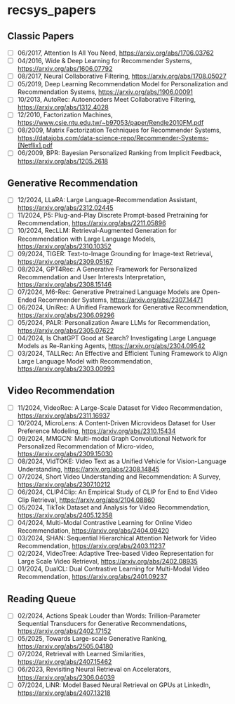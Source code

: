 # recsys_papers

## Classic Papers

- [ ] 06/2017, Attention Is All You Need, https://arxiv.org/abs/1706.03762
- [ ] 04/2016, Wide & Deep Learning for Recommender Systems, https://arxiv.org/abs/1606.07792
- [ ] 08/2017, Neural Collaborative Filtering, https://arxiv.org/abs/1708.05027
- [ ] 05/2019, Deep Learning Recommendation Model for Personalization and Recommendation Systems, https://arxiv.org/abs/1906.00091
- [ ] 10/2013, AutoRec: Autoencoders Meet Collaborative Filtering, https://arxiv.org/abs/1312.4028
- [ ] 12/2010, Factorization Machines, https://www.csie.ntu.edu.tw/~b97053/paper/Rendle2010FM.pdf
- [ ] 08/2009, Matrix Factorization Techniques for Recommender Systems, https://datajobs.com/data-science-repo/Recommender-Systems-[Netflix].pdf
- [ ] 06/2009, BPR: Bayesian Personalized Ranking from Implicit Feedback, https://arxiv.org/abs/1205.2618

## Generative Recommendation

- [ ] 12/2024, LLaRA: Large Language-Recommendation Assistant, https://arxiv.org/abs/2312.02445
- [ ] 11/2024, P5: Plug-and-Play Discrete Prompt-based Pretraining for Recommendation, https://arxiv.org/abs/2211.05896
- [ ] 10/2024, RecLLM: Retrieval-Augmented Generation for Recommendation with Large Language Models, https://arxiv.org/abs/2310.10352
- [ ] 09/2024, TIGER: Text-to-Image Grounding for Image-text Retrieval, https://arxiv.org/abs/2309.05167
- [ ] 08/2024, GPT4Rec: A Generative Framework for Personalized Recommendation and User Interests Interpretation, https://arxiv.org/abs/2308.15146
- [ ] 07/2024, M6-Rec: Generative Pretrained Language Models are Open-Ended Recommender Systems, https://arxiv.org/abs/2307.14471
- [ ] 06/2024, UniRec: A Unified Framework for Generative Recommendation, https://arxiv.org/abs/2306.09296
- [ ] 05/2024, PALR: Personalization Aware LLMs for Recommendation, https://arxiv.org/abs/2305.07622
- [ ] 04/2024, Is ChatGPT Good at Search? Investigating Large Language Models as Re-Ranking Agents, https://arxiv.org/abs/2304.09542
- [ ] 03/2024, TALLRec: An Effective and Efficient Tuning Framework to Align Large Language Model with Recommendation, https://arxiv.org/abs/2303.00993

## Video Recommendation

- [ ] 11/2024, VideoRec: A Large-Scale Dataset for Video Recommendation, https://arxiv.org/abs/2311.16937
- [ ] 10/2024, MicroLens: A Content-Driven Microvideos Dataset for User Preference Modeling, https://arxiv.org/abs/2310.15434
- [ ] 09/2024, MMGCN: Multi-modal Graph Convolutional Network for Personalized Recommendation of Micro-video, https://arxiv.org/abs/2309.15030
- [ ] 08/2024, VidTOKE: Video Text as a Unified Vehicle for Vision-Language Understanding, https://arxiv.org/abs/2308.14845
- [ ] 07/2024, Short Video Understanding and Recommendation: A Survey, https://arxiv.org/abs/2307.10212
- [ ] 06/2024, CLIP4Clip: An Empirical Study of CLIP for End to End Video Clip Retrieval, https://arxiv.org/abs/2104.08860
- [ ] 05/2024, TikTok Dataset and Analysis for Video Recommendation, https://arxiv.org/abs/2405.12358
- [ ] 04/2024, Multi-Modal Contrastive Learning for Online Video Recommendation, https://arxiv.org/abs/2404.09420
- [ ] 03/2024, SHAN: Sequential Hierarchical Attention Network for Video Recommendation, https://arxiv.org/abs/2403.11237
- [ ] 02/2024, VideoTree: Adaptive Tree-based Video Representation for Large Scale Video Retrieval, https://arxiv.org/abs/2402.08935
- [ ] 01/2024, DualCL: Dual Contrastive Learning for Multi-Modal Video Recommendation, https://arxiv.org/abs/2401.09237

## Reading Queue

- [ ] 02/2024, Actions Speak Louder than Words: Trillion-Parameter Sequential Transducers for Generative Recommendations, https://arxiv.org/abs/2402.17152
- [ ] 05/2025, Towards Large-scale Generative Ranking, https://arxiv.org/abs/2505.04180
- [ ] 07/2024, Retrieval with Learned Similarities, https://arxiv.org/abs/2407.15462
- [ ] 06/2023, Revisiting Neural Retrieval on Accelerators, https://arxiv.org/abs/2306.04039
- [ ] 07/2024, LiNR: Model Based Neural Retrieval on GPUs at LinkedIn, https://arxiv.org/abs/2407.13218